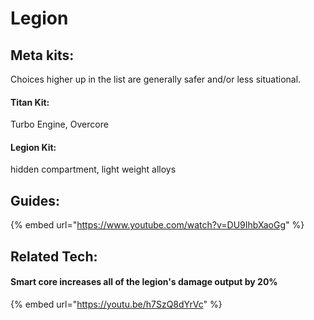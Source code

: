 # Legion

## Meta kits:

Choices higher up in the list are generally safer and/or less situational.

#### Titan Kit:

Turbo Engine, Overcore

#### Legion Kit:

hidden compartment, light weight alloys

## Guides:&#x20;

{% embed url="https://www.youtube.com/watch?v=DU9IhbXaoGg" %}

## Related Tech:

#### Smart core increases all of the legion's damage output by 20%

{% embed url="https://youtu.be/h7SzQ8dYrVc" %}
